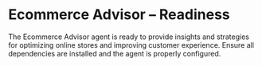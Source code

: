 # Ecommerce Advisor – Readiness

The Ecommerce Advisor agent is ready to provide insights and strategies for optimizing online stores and improving customer experience. Ensure all dependencies are installed and the agent is properly configured.